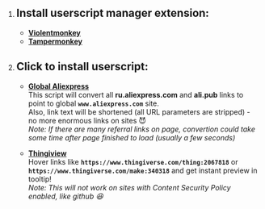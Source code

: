 1. **Install userscript manager extension:**
   ---------------------------------

   * **[Violentmonkey](https://violentmonkey.github.io/get-it/)**
   * **[Tampermonkey](https://tampermonkey.net)**

2. **Click to install userscript:**
   --------------------------------

   * **[Global Aliexpress](https://github.com/Perlovka/userscripts/raw/master/global_aliexpress/global_aliexpress.user.js)**  
      This script will convert all **ru.aliexpress.com** and **ali.pub** links to point to global **`www.aliexpress.com`** site.  
      Also, link text will be shortened (all URL parameters are stripped) - no more enormous links on sites :smiling_imp:  
      *Note: If there are many referral links on page, convertion could take some time after page finished to load (usually a few seconds)*

   * **[Thingiview](https://github.com/Perlovka/userscripts/raw/master/thingiview/thingiview.user.js)**  
      Hover links like **`https://www.thingiverse.com/thing:2067818`** or **`https://www.thingiverse.com/make:340318`** and get instant preview in tooltip!  
      *Note: This will not work on sites with Content Security Policy enabled, like github :laughing:*
